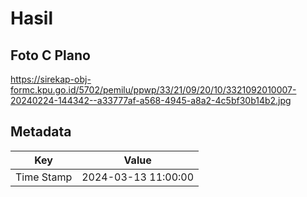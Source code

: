 # Hasil

## Foto C Plano

https://sirekap-obj-formc.kpu.go.id/5702/pemilu/ppwp/33/21/09/20/10/3321092010007-20240224-144342--a33777af-a568-4945-a8a2-4c5bf30b14b2.jpg


## Metadata

| Key        | Value               |
| ---------- | ------------------- |
| Time Stamp | 2024-03-13 11:00:00 |



